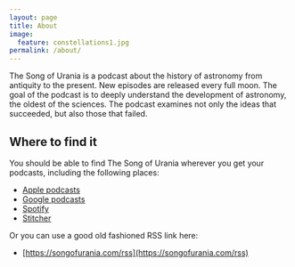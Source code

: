 ```yaml
---
layout: page
title: About
image:
  feature: constellations1.jpg
permalink: /about/
---
```


The Song of Urania is a podcast about the history of astronomy from antiquity
to the present.  New episodes are released every full moon.  The goal of the
podcast is to deeply understand the development of astronomy, the oldest of the
sciences.  The podcast examines not only the ideas that succeeded, but also
those that failed.

## Where to find it

You should be able to find The Song of Urania wherever you get your podcasts,
including the following places:

* [Apple podcasts](https://podcasts.apple.com/us/podcast/the-song-of-urania/id1569553383)
* [Google
  podcasts](https://podcasts.google.com/feed/aHR0cHM6Ly9zb25nb2Z1cmFuaWEuY29tL3Jzcw)
* [Spotify](https://open.spotify.com/show/412pyUrUCtPtP9yWCRRsnt)
* [Stitcher](https://www.stitcher.com/show/the-song-of-urania)

Or you can use a good old fashioned RSS link here:

* [https://songofurania.com/rss](https://songofurania.com/rss)
